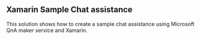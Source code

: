 ## Xamarin Sample Chat assistance

This solution shows how to create a sample chat assistance using Microsoft QnA maker service and Xamarin.  
